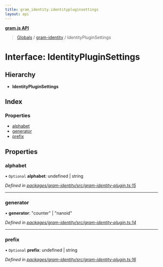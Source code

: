 ```yaml
---
title: gram_identity.identitypluginsettings
layout: api
---
```


**[gram.js API](../README.md)**

> [Globals](../globals.md) / [gram-identity](../modules/gram_identity.md) / IdentityPluginSettings

# Interface: IdentityPluginSettings

## Hierarchy

* **IdentityPluginSettings**

## Index

### Properties

* [alphabet](gram_identity.identitypluginsettings.md#alphabet)
* [generator](gram_identity.identitypluginsettings.md#generator)
* [prefix](gram_identity.identitypluginsettings.md#prefix)

## Properties

### alphabet

• `Optional` **alphabet**: undefined \| string

*Defined in [packages/gram-identity/src/gram-identity-plugin.ts:15](https://github.com/gram-data/gram-js/blob/6df7c85/packages/gram-identity/src/gram-identity-plugin.ts#L15)*

___

### generator

•  **generator**: \"counter\" \| \"nanoid\"

*Defined in [packages/gram-identity/src/gram-identity-plugin.ts:14](https://github.com/gram-data/gram-js/blob/6df7c85/packages/gram-identity/src/gram-identity-plugin.ts#L14)*

___

### prefix

• `Optional` **prefix**: undefined \| string

*Defined in [packages/gram-identity/src/gram-identity-plugin.ts:16](https://github.com/gram-data/gram-js/blob/6df7c85/packages/gram-identity/src/gram-identity-plugin.ts#L16)*
